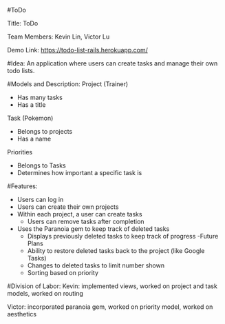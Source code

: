 #ToDo

Title: ToDo


Team Members: Kevin Lin, Victor Lu 


Demo Link: https://todo-list-rails.herokuapp.com/


#Idea: 
An application where users can create tasks and manage their own todo lists.


#Models and Description:
Project (Trainer)
   - Has many tasks
   - Has a title


Task (Pokemon)
   - Belongs to projects
   - Has a name


Priorities
   - Belongs to Tasks
   - Determines how important a specific task is


#Features:
- Users can log in
- Users can create their own projects
- Within each project, a user can create tasks
   - Users can remove tasks after completion
- Uses the Paranoia gem to keep track of deleted tasks
   - Displays previously deleted tasks to keep track of progress
-Future Plans
   - Ability to restore deleted tasks back to the project (like Google Tasks)
   - Changes to deleted tasks to limit number shown
   - Sorting based on priority

#Division of Labor:
Kevin: implemented views, worked on project and task models, worked on routing


Victor: incorporated paranoia gem, worked on priority model, worked on aesthetics
